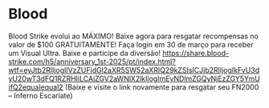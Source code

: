 # Blood

Blood Strike evolui ao MÁXIMO! Baixe agora para resgatar recompensas no valor de $100 GRATUITAMENTE! Faça login em 30 de março para receber um Visual Ultra. Baixe e participe da diversão!
https://share.blood-strike.com/h5/anniversary_1st-2025/pt/index.html?wtf=eyJtb2RlIjogIlVzZUFjdGl2aXR5SW52aXRlQ29kZSIsICJjb2RlIjogIkFvU3dyU20wT3dFQ1RZRHIiLCAiZGV2aWNlX2lkIjogImEyNDlmZGQyNjEzZGY5YmUifQ2equalequal2 
(Baixe e visite o link novamente para resgatar seu FN2000 – Inferno Escarlate)

